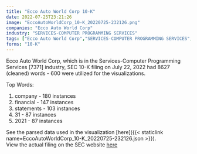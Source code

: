 ```yaml
---
title: "Ecco Auto World Corp 10-K"
date: 2022-07-25T23:21:26
image: "EccoAutoWorldCorp_10-K_20220725-232126.png"
companies: "Ecco Auto World Corp"
industry: "SERVICES-COMPUTER PROGRAMMING SERVICES"
tags: ["Ecco Auto World Corp","SERVICES-COMPUTER PROGRAMMING SERVICES","07-22-2022","10-K"]
forms: "10-K"
---
```

Ecco Auto World Corp, which is in the Services-Computer Programming Services [7371] industry, SEC 10-K filing on July 22, 2022 had 8627 (cleaned) words - 600 were utilized for the visualizations.

Top Words:
1. company - 180 instances
2. financial - 147 instances
3. statements - 103 instances
4. 31 - 87 instances
5. 2021 - 87 instances


See the parsed data used in the visualization [here]({{< staticlink name=EccoAutoWorldCorp_10-K_20220725-232126.json >}}).  
View the actual filing on the SEC website [here](https://www.sec.gov/Archives/edgar/data/1686515/0001493152-22-020095.txt)